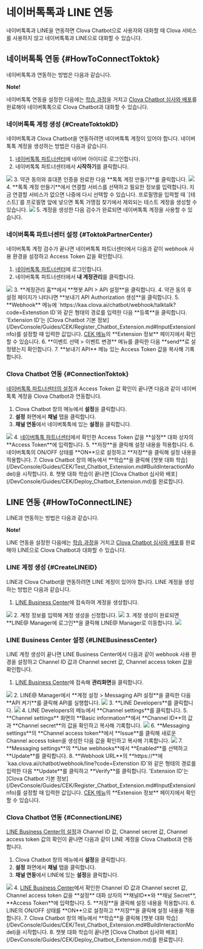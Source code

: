 # 네이버톡톡과 LINE 연동

네이버톡톡과 LINE을 연동하면 Clova Chatbot으로 사용자와 대화할 때 Clova 서비스를 사용하지 않고 네이버톡톡과 LINE으로 대화할 수 있습니다.

## 네이버톡톡 연동 {#HowToConnectToktok}

네이버톡톡과 연동하는 방법은 다음과 같습니다.

<div class="note"><p><strong>Note!</strong></p>
<p>네이버톡톡 연동을 설정한 다음에는 <a href="/DevConsole/Guides/CEK/Test_Chatbot_Extension.md#BuildInteractionModel">학습 과정</a>을 거치고 <a href="/DevConsole/Guides/CEK/Deploy_Chatbot_Extension.md">Clova Chatbot 심사와 배포</a>를 완료해야 네이버톡톡으로 Clova Chatbot과 대화할 수 있습니다.</p></div>

### 네이버톡톡 계정 생성 {#CreateToktokID}

네이버톡톡과 Clova Chatbot을 연동하려면 네이버톡톡 계정이 있어야 합니다. 네이버톡톡 계정을 생성하는 방법은 다음과 같습니다.

1. <a href="https://partner.talk.naver.com/" target="_blank">네이버톡톡 파트너센터</a>에 네이버 아이디로 로그인합니다.
2. 네이버톡톡 파트너센터에서 **시작하기**를 클릭합니다.  
<img src="/DevConsole/Resources/Images/chatbot-2-1-101.png" />
3. 약관 동의와 휴대폰 인증을 완료한 다음 **톡톡 계정 만들기**를 클릭합니다.  
<img src="/DevConsole/Resources/Images/chatbot-2-1-102.png" />
4. **톡톡 계정 만들기**에서 연결할 서비스를 선택하고 필요한 정보를 입력합니다. 지금 연결할 서비스가 없으면 나중에 다시 선택할 수 있습니다. 프로필명을 입력할 때 `[테스트]`를 프로필명 앞에 넣으면 톡톡 가맹점 찾기에서 제외되는 테스트 계정을 생성할 수 있습니다.  
<img src="/DevConsole/Resources/Images/chatbot-2-1-103.png" />
5. 계정을 생성한 다음 검수가 완료되면 네이버톡톡 계정을 사용할 수 있습니다.

### 네이버톡톡 파트너센터 설정 {#ToktokPartnerCenter}

네이버톡톡 계정 검수가 끝나면 네이버톡톡 파트너센터에서 다음과 같이 webhook 사용 환경을 설정하고 Access Token 값을 확인합니다.

1. <a href="https://partner.talk.naver.com/" target="_blank">네이버톡톡 파트너센터</a>에 로그인합니다.
2. 네이버톡톡 파트너센터에서 **내 계정관리**를 클릭합니다.  
<img src="/DevConsole/Resources/Images/chatbot-2-1-106.png" />
3. **계정관리 홈**에서 **챗봇 API > API 설정**을 클릭합니다.
4. 약관 동의 후 설정 페이지가 나타나면 **보내기 API Authorization 생성**을 클릭합니다.
5. **Webhook** 메뉴에 `https://kaa.clova.ai/chatbot/webhook/talktalk?code=Extenstion ID`와 같은 형태의 경로를 입력한 다음 **등록**을 클릭합니다. 'Extension ID'는 [Clova Chatbot 기본 정보](/DevConsole/Guides/CEK/Register_Chatbot_Extension.md#InputExtensionInfo)를 설정할 때 입력한 값입니다. <a href="https://developers.naver.com/console/clova/cek/#/list" target="_blank">CEK 메뉴</a>의 **Extension 정보** 페이지에서 확인할 수 있습니다.
6. **이벤트 선택 > 이벤트 변경** 메뉴를 클릭한 다음 **send**로 설정됐는지 확인합니다.
7. **보내기 API** 메뉴 있는 Access Token 값을 복사해 기록합니다.

### Clova Chatbot 연동 {#ConnectionToktok}

[네이버톡톡 파트너센터의 설정](#ToktokPartnerCenter)과 Access Token 값 확인이 끝나면 다음과 같이 네이버톡톡 계정을 Clova Chatbot과 연동합니다.

1. Clova Chatbot 창의 메뉴에서 **설정**을 클릭합니다.
2. **설정** 화면에서 **채널** 탭을 클릭합니다.
3. **채널 연동**에서 네이버톡톡에 있는 **설정**을 클릭합니다.  
<img src="/DevConsole/Resources/Images/ConnectToktok.png" />
4. <a href="https://partner.talk.naver.com/" target="_blank">네이버톡톡 파트너센터</a>에서 확인한 Access Token 값을 **설정** 대화 상자의 **Access Token**에 입력합니다.
5. **저장**을 클릭해 설정 내용을 적용합니다.
6. 네이버톡톡의 ON/OFF 상태를 **ON**으로 설정하고 **저장**을 클릭해 설정 내용을 적용합니다.
7. Clova Chatbot 창의 메뉴에서 **학습**을 클릭해 [챗봇 대화 학습](/DevConsole/Guides/CEK/Test_Chatbot_Extension.md#BuildInteractionModel)을 시작합니다.
8. 챗봇 대화 학습이 끝나면 [Clova Chatbot 심사와 배포](/DevConsole/Guides/CEK/Deploy_Chatbot_Extension.md)를 완료합니다.

## LINE 연동 {#HowToConnectLINE}

LINE과 연동하는 방법은 다음과 같습니다.

<div class="note"><p><strong>Note!</strong></p>
<p>LINE 연동을 설정한 다음에는 <a href="/DevConsole/Guides/CEK/Test_Chatbot_Extension.md#BuildInteractionModel">학습 과정</a>을 거치고 <a href="/DevConsole/Guides/CEK/Deploy_Chatbot_Extension.md">Clova Chatbot 심사와 배포</a>를 완료해야 LINE으로 Clova Chatbot과 대화할 수 있습니다.</p></div>

### LINE 계정 생성 {#CreateLINEID}

LINE과 Clova Chatbot을 연동하려면 LINE 계정이 있어야 합니다. LINE 계정을 생성하는 방법은 다음과 같습니다.

1. <a href=" https://entry-at.line.me/" target="_blank">LINE Business Center</a>에 접속하여 계정을 생성합니다.  
<img src="/DevConsole/Resources/Images/chatbot-2-2-101.png" />
2. 계정 정보를 입력해 계정 생성을 신청합니다.  
<img src="/DevConsole/Resources/Images/chatbot-2-2-102.png" />
3. 계정 생성이 완료되면 **LINE@ Manager에 로그인**을 클릭해 LINE@ Manager로 이동합니다.  
<img src="/DevConsole/Resources/Images/chatbot-2-2-104.png" />

### LINE Business Center 설정 {#LINEBusinessCenter}

LINE 계정 생성이 끝나면 LINE Business Center에서 다음과 같이 webhook 사용 환경을 설정하고 Channel ID 값과 Channel secret 값, Channel access token 값을 확인합니다.

1. <a href="https://at.line.me/ko/" target="_blank">LINE Business Center</a>에 접속해 **관리화면**을 클릭합니다.  
<img src="/DevConsole/Resources/Images/chatbot-2-2-201.png" />
2. LINE@ Manager에서 **계정 설정 > Messaging API 설정**을 클릭한 다음 **API 켜기**를 클릭해 API를 실행합니다.  
<img src="/DevConsole/Resources/Images/chatbot-2-2-203.png" />
3. **LINE Developers**를 클릭합니다.  
<img src="/DevConsole/Resources/Images/chatbot-2-2-204.png" />
4. LINE Developers의 메뉴에서 **Channel settings**를 클릭합니다.
5. **Channel settings** 화면의 **Basic information**에서 **Channel ID**의 값과 **Channel secret**의 값을 확인하고 복사해 기록합니다.  
<img src="/DevConsole/Resources/Images/chatbot-2-2-205.png" />
6. **Messaging settings**의 **Channel access token**에서 **Issue**를 클릭해 새로운 Channel access token을 생성한 다음 값을 확인하고 복사해 기록합니다.  
<img src="/DevConsole/Resources/Images/chatbot-2-2-206.png" />
7. **Messaging settings**의 **Use webhooks**에서 **Enabled**를 선택하고 **Update**를 클릭합니다.
8. **Webhook URL**의 **https://**<!-- -->에 `kaa.clova.ai/chatbot/webhook/line?code=Extenstion ID`와 같은 형태의 경로를 입력한 다음 **Update**를 클릭하고 **Verify**를 클릭합니다. 'Extension ID'는 [Clova Chatbot 기본 정보](/DevConsole/Guides/CEK/Register_Chatbot_Extension.md#InputExtensionInfo)를 설정할 때 입력한 값입니다. <a href="https://developers.naver.com/console/clova/cek/#/list" target="_blank">CEK 메뉴</a>의 **Extension 정보** 페이지에서 확인할 수 있습니다.

### Clova Chatbot 연동 {#ConnectionLINE}

[LINE Business Center의 설정](#LINEBusinessCenter)과 Channel ID 값, Channel secret 값, Channel access token 값의 확인이 끝나면 다음과 같이 LINE 계정을 Clova Chatbot과 연동합니다.

1. Clova Chatbot 창의 메뉴에서 **설정**을 클릭합니다.
2. **설정** 화면에서 **채널** 탭을 클릭합니다.
3. **채널 연동**에서 LINE에 있는 **설정**을 클릭합니다.  
<img src="/DevConsole/Resources/Images/ConnectLINE.png" />
4. <a href="https://at.line.me/ko/" target="_blank">LINE Business Center</a>에서 확인한 Channel ID 값과 Channel secret 값, Channel access token 값을 **설정** 대화 상자의 **채널ID**와 **채널 Secret**, **Access Token**에 입력합니다.
5. **저장**을 클릭해 설정 내용을 적용합니다.
6. LINE의 ON/OFF 상태를 **ON**으로 설정하고 **저장**을 클릭해 설정 내용을 적용합니다.
7. Clova Chatbot 창의 메뉴에서 **학습**을 클릭해 [챗봇 대화 학습](/DevConsole/Guides/CEK/Test_Chatbot_Extension.md#BuildInteractionModel)을 시작합니다.
8. 챗봇 대화 학습이 끝나면 [Clova Chatbot 심사와 배포](/DevConsole/Guides/CEK/Deploy_Chatbot_Extension.md)를 완료합니다.

